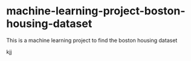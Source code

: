 # machine-learning-project-boston-housing-dataset
 This is a machine learning project to find the boston housing dataset 
 
 
 
kjj
